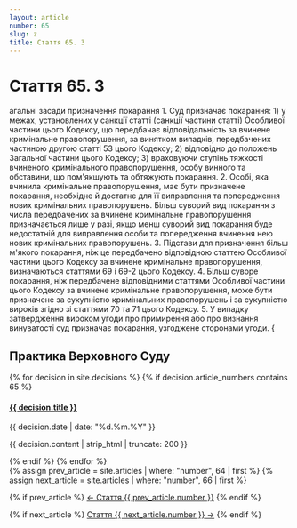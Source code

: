 ```yaml
---
layout: article
number: 65
slug: z
title: Стаття 65. З
---
```


# Стаття 65. З

агальні засади призначення покарання 1. Суд призначає покарання: 1) у межах, установлених у санкції статті (санкції частини статті) Особливої частини цього Кодексу, що передбачає відповідальність за вчинене кримінальне правопорушення, за винятком випадків, передбачених частиною другою статті 53 цього Кодексу; 2) відповідно до положень Загальної частини цього Кодексу; 3) враховуючи ступінь тяжкості вчиненого кримінального правопорушення, особу винного та обставини, що пом'якшують та обтяжують покарання. 2. Особі, яка вчинила кримінальне правопорушення, має бути призначене покарання, необхідне й достатнє для її виправлення та попередження нових кримінальних правопорушень. Більш суворий вид покарання з числа передбачених за вчинене кримінальне правопорушення призначається лише у разі, якщо менш суворий вид покарання буде недостатній для виправлення особи та попередження вчинення нею нових кримінальних правопорушень. 3. Підстави для призначення більш м'якого покарання, ніж це передбачено відповідною статтею Особливої частини цього Кодексу за вчинене кримінальне правопорушення, визначаються статтями 69 і 69-2 цього Кодексу. 4. Більш суворе покарання, ніж передбачене відповідними статтями Особливої частини цього Кодексу за вчинене кримінальне правопорушення, може бути призначене за сукупністю кримінальних правопорушень і за сукупністю вироків згідно зі статтями 70 та 71 цього Кодексу. 5. У випадку затвердження вироком угоди про примирення або про визнання винуватості суд призначає покарання, узгоджене сторонами угоди. {

## Практика Верховного Суду

<div class="decisions-container">
{% for decision in site.decisions %}
  {% if decision.article_numbers contains 65 %}
    <div class="decision-item">
      <h4><a href="{{ decision.url }}">{{ decision.title }}</a></h4>
      <p class="decision-date">{{ decision.date | date: "%d.%m.%Y" }}</p>
      <p class="decision-excerpt">{{ decision.content | strip_html | truncate: 200 }}</p>
    </div>
  {% endif %}
{% endfor %}
</div>

<div class="article-navigation">
  {% assign prev_article = site.articles | where: "number", 64 | first %}
  {% assign next_article = site.articles | where: "number", 66 | first %}
  
  {% if prev_article %}
    <a href="{{ prev_article.url }}" class="prev-article">← Стаття {{ prev_article.number }}</a>
  {% endif %}
  
  {% if next_article %}
    <a href="{{ next_article.url }}" class="next-article">Стаття {{ next_article.number }} →</a>
  {% endif %}
</div>
